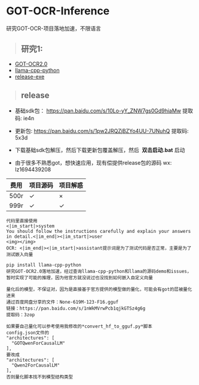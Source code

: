 # GOT-OCR-Inference
研究GOT-OCR-项目落地加速，不限语言

> ## 研究1:
- [GOT-OCR2.0](https://github.com/Ucas-HaoranWei/GOT-OCR2.0)
- [llama-cpp-python](https://github.com/Ucas-HaoranWei/GOT-OCR2.0](https://github.com/abetlen/llama-cpp-python))
- [release-exe](https://huggingface.co/kaifeise/GOT-gguf/tree/main)

> ## release
- 基础sdk包： https://pan.baidu.com/s/10Lo-yY_ZNW7gs0Gd9hiaMw 提取码: ie4n
- 更新包: https://pan.baidu.com/s/1pw2JRQZjBZYo4UU-7UNuhQ 提取码: 5x3d
- 下载基础sdk包解压，然后下载更新包覆盖解压，然后  **双击启动.bat** 启动

- 由于很多不熟悉got，想快速应用，现有偿提供release包的源码 wx: lz1694439208

| 费用 | 项目源码 | 项目解惑 |
|-----|-----|-----|
| 500r | ✓ | × |
| 999r | ✓ | ✓ |

```
代码里直接使用
<|im_start|>system
You should follow the instructions carefully and explain your answers in detail.<|im_end|><|im_start|>user
<img></img>
OCR: <|im_end|><|im_start|>assistant提示词是为了测试代码是否正常，主要是为了测试嵌入向量

pip install llama-cpp-python
研究GOT-OCR2.0落地加速，经过查询llama-cpp-python和llama的源码demo和issues，暂时实现了可能的推理，因为他官方就没说过也没找到如何嵌入自定义向量

量化后的模型，不保证对，因为是直接基于官方提供的模型做的量化，可能会有got的层被量化进来
通过百度网盘分享的文件：None-619M-123-F16.gguf
链接：https://pan.baidu.com/s/1nWkMVrwPcb1qjkGTSz4g6g 
提取码：3zop

如果要自己量化可以参考使用我修改的*convert_hf_to_gguf.py*脚本
config.json文件的
"architectures": [
  "GOTQwenForCausalLM"
],
要改成
"architectures": [
  "Qwen2ForCausalLM"
],
否则量化脚本找不到模型结构类型
```
